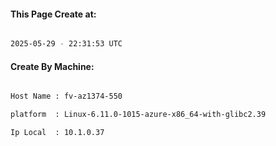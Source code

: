 
   
#### This Page Create at:

```bash

2025-05-29 - 22:31:53 UTC

```

#### Create By Machine:

```bash

Host Name : fv-az1374-550

platform  : Linux-6.11.0-1015-azure-x86_64-with-glibc2.39

Ip Local  : 10.1.0.37

```

